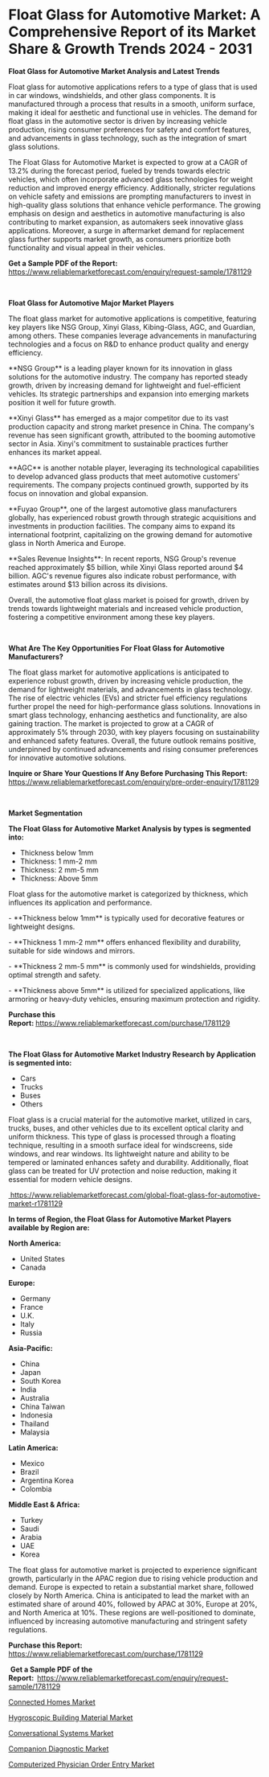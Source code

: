 <p><h1>Float Glass for Automotive Market: A Comprehensive Report of its Market Share & Growth Trends 2024 - 2031</h1></p><p><strong>Float Glass for Automotive Market Analysis and Latest Trends</strong></p>
<p><p>Float glass for automotive applications refers to a type of glass that is used in car windows, windshields, and other glass components. It is manufactured through a process that results in a smooth, uniform surface, making it ideal for aesthetic and functional use in vehicles. The demand for float glass in the automotive sector is driven by increasing vehicle production, rising consumer preferences for safety and comfort features, and advancements in glass technology, such as the integration of smart glass solutions.</p><p>The Float Glass for Automotive Market is expected to grow at a CAGR of 13.2% during the forecast period, fueled by trends towards electric vehicles, which often incorporate advanced glass technologies for weight reduction and improved energy efficiency. Additionally, stricter regulations on vehicle safety and emissions are prompting manufacturers to invest in high-quality glass solutions that enhance vehicle performance. The growing emphasis on design and aesthetics in automotive manufacturing is also contributing to market expansion, as automakers seek innovative glass applications. Moreover, a surge in aftermarket demand for replacement glass further supports market growth, as consumers prioritize both functionality and visual appeal in their vehicles.</p></p>
<p><strong>Get a Sample PDF of the Report:&nbsp;</strong> <a href="https://www.reliablemarketforecast.com/enquiry/request-sample/1781129?utm_campaign=950&utm_medium=2&utm_source=Github&utm_content=ia&utm_term=18122024&utm_id=float-glass-for-automotive">https://www.reliablemarketforecast.com/enquiry/request-sample/1781129</a></p>
<p>&nbsp;</p>
<p><strong>Float Glass for Automotive Major Market Players</strong></p>
<p><p>The float glass market for automotive applications is competitive, featuring key players like NSG Group, Xinyi Glass, Kibing-Glass, AGC, and Guardian, among others. These companies leverage advancements in manufacturing technologies and a focus on R&D to enhance product quality and energy efficiency. </p><p>**NSG Group** is a leading player known for its innovation in glass solutions for the automotive industry. The company has reported steady growth, driven by increasing demand for lightweight and fuel-efficient vehicles. Its strategic partnerships and expansion into emerging markets position it well for future growth.</p><p>**Xinyi Glass** has emerged as a major competitor due to its vast production capacity and strong market presence in China. The company's revenue has seen significant growth, attributed to the booming automotive sector in Asia. Xinyi's commitment to sustainable practices further enhances its market appeal.</p><p>**AGC** is another notable player, leveraging its technological capabilities to develop advanced glass products that meet automotive customers' requirements. The company projects continued growth, supported by its focus on innovation and global expansion.</p><p>**Fuyao Group**, one of the largest automotive glass manufacturers globally, has experienced robust growth through strategic acquisitions and investments in production facilities. The company aims to expand its international footprint, capitalizing on the growing demand for automotive glass in North America and Europe.</p><p>**Sales Revenue Insights**: In recent reports, NSG Group's revenue reached approximately $5 billion, while Xinyi Glass reported around $4 billion. AGC's revenue figures also indicate robust performance, with estimates around $13 billion across its divisions.</p><p>Overall, the automotive float glass market is poised for growth, driven by trends towards lightweight materials and increased vehicle production, fostering a competitive environment among these key players.</p></p>
<p>&nbsp;</p>
<p><strong>What Are The Key Opportunities For Float Glass for Automotive Manufacturers?</strong></p>
<p><p>The float glass market for automotive applications is anticipated to experience robust growth, driven by increasing vehicle production, the demand for lightweight materials, and advancements in glass technology. The rise of electric vehicles (EVs) and stricter fuel efficiency regulations further propel the need for high-performance glass solutions. Innovations in smart glass technology, enhancing aesthetics and functionality, are also gaining traction. The market is projected to grow at a CAGR of approximately 5% through 2030, with key players focusing on sustainability and enhanced safety features. Overall, the future outlook remains positive, underpinned by continued advancements and rising consumer preferences for innovative automotive solutions.</p></p>
<p><strong>Inquire or Share Your Questions If Any Before Purchasing This Report:</strong> <a href="https://www.reliablemarketforecast.com/enquiry/pre-order-enquiry/1781129?utm_campaign=950&utm_medium=2&utm_source=Github&utm_content=ia&utm_term=18122024&utm_id=float-glass-for-automotive">https://www.reliablemarketforecast.com/enquiry/pre-order-enquiry/1781129</a></p>
<p>&nbsp;</p>
<p><strong>Market Segmentation</strong></p>
<p><strong>The Float Glass for Automotive Market Analysis by types is segmented into:</strong></p>
<p><ul><li>Thickness below 1mm</li><li>Thickness: 1 mm-2 mm</li><li>Thickness: 2 mm-5 mm</li><li>Thickness: Above 5mm</li></ul></p>
<p><p>Float glass for the automotive market is categorized by thickness, which influences its application and performance. </p><p>- **Thickness below 1mm** is typically used for decorative features or lightweight designs.</p><p>  </p><p>- **Thickness 1 mm-2 mm** offers enhanced flexibility and durability, suitable for side windows and mirrors.</p><p>  </p><p>- **Thickness 2 mm-5 mm** is commonly used for windshields, providing optimal strength and safety.</p><p>- **Thickness above 5mm** is utilized for specialized applications, like armoring or heavy-duty vehicles, ensuring maximum protection and rigidity.</p></p>
<p><strong>Purchase this Report:&nbsp;</strong><a href="https://www.reliablemarketforecast.com/purchase/1781129?utm_campaign=950&utm_medium=2&utm_source=Github&utm_content=ia&utm_term=18122024&utm_id=float-glass-for-automotive">https://www.reliablemarketforecast.com/purchase/1781129</a></p>
<p>&nbsp;</p>
<p><strong>The Float Glass for Automotive Market Industry Research by Application is segmented into:</strong></p>
<p><ul><li>Cars</li><li>Trucks</li><li>Buses</li><li>Others</li></ul></p>
<p><p>Float glass is a crucial material for the automotive market, utilized in cars, trucks, buses, and other vehicles due to its excellent optical clarity and uniform thickness. This type of glass is processed through a floating technique, resulting in a smooth surface ideal for windscreens, side windows, and rear windows. Its lightweight nature and ability to be tempered or laminated enhances safety and durability. Additionally, float glass can be treated for UV protection and noise reduction, making it essential for modern vehicle designs.</p></p>
<p><a href="https://www.reliablemarketforecast.com/global-float-glass-for-automotive-market-r1781129?utm_campaign=950&utm_medium=2&utm_source=Github&utm_content=ia&utm_term=18122024&utm_id=float-glass-for-automotive">&nbsp;https://www.reliablemarketforecast.com/global-float-glass-for-automotive-market-r1781129</a></p>
<p><strong>In terms of Region, the Float Glass for Automotive Market Players available by Region are:</strong></p>
<p>
    <p> <strong> North America: </strong>
        <ul>
            <li>United States</li>
            <li>Canada</li>
        </ul>
        </p> 
    <p> <strong> Europe: </strong>
        <ul>
            <li>Germany</li>
            <li>France</li>
            <li>U.K.</li>
            <li>Italy</li>
            <li>Russia</li>
        </ul>
        </p> 
    <p> <strong> Asia-Pacific: </strong>
        <ul>
            <li>China</li>
            <li>Japan</li>
            <li>South Korea</li>
            <li>India</li>
            <li>Australia</li>
            <li>China Taiwan</li>
            <li>Indonesia</li>
            <li>Thailand</li>
            <li>Malaysia</li>
        </ul>
        </p> 
    <p> <strong> Latin America: </strong>
        <ul>
            <li>Mexico</li>
            <li>Brazil</li>
            <li>Argentina Korea</li>
            <li>Colombia</li>
        </ul>
        </p> 
    <p> <strong> Middle East & Africa: </strong>
        <ul>
            <li>Turkey</li>
            <li>Saudi</li>
            <li>Arabia</li>
            <li>UAE</li>
            <li>Korea</li>
        </ul>
    </p>
    </p>
<p><p>The float glass for automotive market is projected to experience significant growth, particularly in the APAC region due to rising vehicle production and demand. Europe is expected to retain a substantial market share, followed closely by North America. China is anticipated to lead the market with an estimated share of around 40%, followed by APAC at 30%, Europe at 20%, and North America at 10%. These regions are well-positioned to dominate, influenced by increasing automotive manufacturing and stringent safety regulations.</p></p>
<p><strong>Purchase this Report: </strong><a href="https://www.reliablemarketforecast.com/purchase/1781129?utm_campaign=950&utm_medium=2&utm_source=Github&utm_content=ia&utm_term=18122024&utm_id=float-glass-for-automotive">https://www.reliablemarketforecast.com/purchase/1781129</a></p>
<p>&nbsp;<strong>Get a Sample PDF of the Report:&nbsp;&nbsp;</strong><a href="https://www.reliablemarketforecast.com/enquiry/request-sample/1781129?utm_campaign=950&utm_medium=2&utm_source=Github&utm_content=ia&utm_term=18122024&utm_id=float-glass-for-automotive">https://www.reliablemarketforecast.com/enquiry/request-sample/1781129</a></p>
<p><strong></strong></p>
<p><p><a href="https://www.linkedin.com/pulse/connected-homes-market-analysis-report-2024-2031-key-insights-8hhhf?utm_campaign=950&utm_medium=2&utm_source=Github&utm_content=ia&utm_term=18122024&utm_id=float-glass-for-automotive">Connected Homes Market</a></p><p><a href="https://github.com/castoriffic/Market-Research-Report-List-5/blob/main/hygroscopic-building-material-market.md?utm_campaign=950&utm_medium=2&utm_source=Github&utm_content=ia&utm_term=18122024&utm_id=float-glass-for-automotive">Hygroscopic Building Material Market</a></p><p><a href="https://www.linkedin.com/pulse/conversational-systems-market-research-report-business-insights-2liif?utm_campaign=950&utm_medium=2&utm_source=Github&utm_content=ia&utm_term=18122024&utm_id=float-glass-for-automotive">Conversational Systems Market</a></p><p><a href="https://www.linkedin.com/pulse/companion-diagnostic-market-size-grow-141-cagr-from-2024-2031-neknc?utm_campaign=950&utm_medium=2&utm_source=Github&utm_content=ia&utm_term=18122024&utm_id=float-glass-for-automotive">Companion Diagnostic Market</a></p><p><a href="https://www.linkedin.com/pulse/thorough-examination-size-dynamics-expected-growth-computerized-ef7lf?utm_campaign=950&utm_medium=2&utm_source=Github&utm_content=ia&utm_term=18122024&utm_id=float-glass-for-automotive">Computerized Physician Order Entry Market</a></p></p>